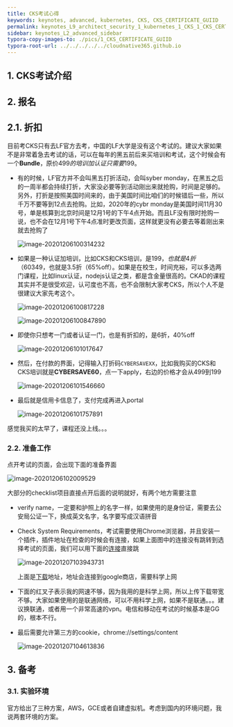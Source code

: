 ```yaml
---
title: CKS考试心得
keywords: keynotes, advanced, kubernetes, CKS, CKS_CERTIFICATE_GUIID
permalink: keynotes_L9_architect_security_1_kubernetes_1_CKS_1_CKS_CERTIFICATE_GUIID.html
sidebar: keynotes_L2_advanced_sidebar
typora-copy-images-to: ./pics/1_CKS_CERTIFICATE_GUIID
typora-root-url: ../../../../../cloudnative365.github.io
---
```


## 1. CKS考试介绍



## 2. 报名

## 2.1. 折扣

目前考CKS只有去LF官方去考，中国的LF大学是没有这个考试的。建议大家如果不是非常着急去考试的话，可以在每年的黑五前后来买培训和考试，这个时候会有一个**Bundle**，原价$499的培训加认证只需要$199。

+ 有的时候，LF官方并不会叫黑五打折活动，会叫syber monday，在黑五之后的一周半都会持续打折，大家没必要等到活动刚出来就抢购，时间是足够的。另外，打折是按照美国时间来的，由于美国时间比咱们的时候错后一些，所以千万不要等到12点去抢购。比如，2020年的cybr monday是美国时间11月30号，单是核算到北京时间是12月1号的下午4点开始。而且LF没有限时抢购一说，也不会在12月1号下午4点准时更改页面，这样就更没有必要去等着刚出来就去抢购了

  ![image-20201206100314232](/pages/keynotes/L2_advanced/4_CKS/pics/1_CKS_CERTIFICATE_GUIID/image-20201206100314232.png)

+ 如果是一种认证加培训，比如CKS和CKS培训，是$199，也就是4折（60%off），而如果同时购买两种认证加培训，比如CKS+CKA+CKS培训+CKA培训是$349，也就是3.5折（65%off）。如果是在校生，时间充裕，可以多选两门课程，比如linux认证，nodejs认证之类，都是含金量很高的。CKAD的课程其实并不是很受欢迎，认可度也不高，也不会限制大家考CKS，所以个人不是很建议大家先考这个。

  ![image-20201206100817228](/pages/keynotes/L2_advanced/4_CKS/pics/1_CKS_CERTIFICATE_GUIID/image-20201206100817228.png)

  ![image-20201206100847890](/pages/keynotes/L2_advanced/4_CKS/pics/1_CKS_CERTIFICATE_GUIID/image-20201206100847890.png)

+ 即使你只想考一门或者认证一门，也是有折扣的，是6折，40%off

  ![image-20201206101017647](/pages/keynotes/L2_advanced/4_CKS/pics/1_CKS_CERTIFICATE_GUIID/image-20201206101017647.png)

+ 然后，在付款的界面，记得输入打折码`CYBERSAVEXX`，比如我购买的CKS和CKS培训就是**CYBERSAVE60**，点一下apply，右边的价格才会从499到199

  ![image-20201206101546660](/pages/keynotes/L2_advanced/4_CKS/pics/1_CKS_CERTIFICATE_GUIID/image-20201206101546660.png)

+ 最后就是信用卡信息了，支付完成再进入portal

  ![image-20201206101757891](/pages/keynotes/L2_advanced/4_CKS/pics/1_CKS_CERTIFICATE_GUIID/image-20201206101757891.png)

感觉我买的太早了，课程还没上线。。。

### 2.2. 准备工作

点开考试的页面，会出现下面的准备界面

![image-20201206102009529](/pages/keynotes/L2_advanced/4_CKS/pics/1_CKS_CERTIFICATE_GUIID/image-20201206102009529.png)

大部分的checklist项目直接点开后面的说明就好，有两个地方需要注意

+ verify name，一定要和护照上的名字一样，如果使用的是身份证，需要去公安局公证一下，换成英文名字，名字要写成汉语拼音

+ Check System Requirements，考试需要使用Chrome浏览器，并且安装一个插件，插件地址在检查的时候会有连接，如果上面图中的连接没有跳转到选择考试的页面，我们可以用下面的[连接](https://www.examslocal.com/ScheduleExam/Home/CompatibilityCheck)直接跳

  ![image-20201207103943731](/pages/keynotes/L2_advanced/4_CKS/pics/1_CKS_CERTIFICATE_GUIID/image-20201207103943731.png)

  上面是[下载](https://chrome.google.com/webstore/detail/innovative-exams-screensh/dkbjhjljfaagngbdhomnlcheiiangfle)地址，地址会连接到google商店，需要科学上网

+ 下面的红叉子表示我的网速不够，因为我用的是科学上网，所以上传下载带宽不够。大家如果使用的是联通网络，可以不用科学上网，如果不是联通。。。建议换联通，或者用一个非常高速的vpn。电信和移动在考试的时候基本是GG的，根本不行。

+ 最后需要允许第三方的cookie，chrome://settings/content

  ![image-20201207104613836](/pages/keynotes/L2_advanced/4_CKS/pics/1_CKS_CERTIFICATE_GUIID/image-20201207104613836.png)

## 3. 备考

### 3.1. 实验环境

官方给出了三种方案，AWS，GCE或者自建虚拟机。考虑到国内的环境问题，我说两套环境的方案。